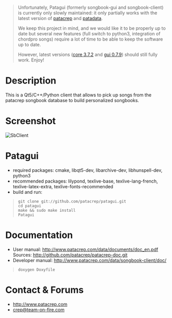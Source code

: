 > Unfortunately, Patagui (formerly songbook-gui and songbook-client) is
> currently only slowly maintained: it only partially works with the latest version of
> [patacrep](http://github.com/patacrep/patacrep) and
> [patadata](http://github.com/patacrep/patadata).
>
> We keep this project in mind, and we would like it to be properly up to date but
> several new features (full switch to python3, integration of chordpro songs) require a lot
> of time to be able to keep the software up to date.
>
> However, latest versions ([core 3.7.2](https://github.com/patacrep/patacrep/releases/tag/patacrep_3.7.2) and [gui 0.7.9](https://github.com/patacrep/patagui/releases/tag/0.7.9)) should still fully work. Enjoy!

# Description
This is a Qt5/C++/Python client that allows to pick up songs from the patacrep songbook database to build personalized songbooks.

# Screenshot
![SbClient](http://www.patacrep.com/data/images/sbc.png)

# Patagui
* required packages: cmake, libqt5-dev, libarchive-dev, libhunspell-dev, python3
* recommended packages: lilypond, texlive-base, texlive-lang-french, texlive-latex-extra, texlive-fonts-recommended
* build and run:

>     git clone git://github.com/patacrep/patagui.git
>     cd patagui
>     make && sudo make install
>     Patagui

# Documentation
* User manual: http://www.patacrep.com/data/documents/doc_en.pdf
  Sources: http://github.com/patacrep/patacrep-doc.git
* Developer manual: http://www.patacrep.com/data/songbook-client/doc/
>     doxygen Doxyfile

# Contact & Forums
* http://www.patacrep.com
* crep@team-on-fire.com
